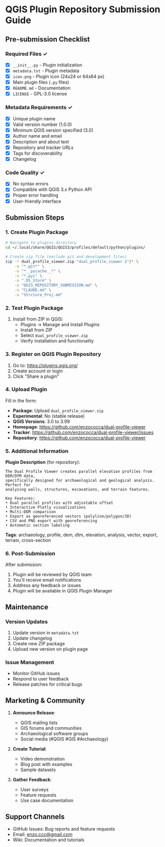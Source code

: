 # QGIS Plugin Repository Submission Guide

## Pre-submission Checklist

### Required Files ✓
- [x] `__init__.py` - Plugin initialization
- [x] `metadata.txt` - Plugin metadata
- [x] `icon.png` - Plugin icon (24x24 or 64x64 px)
- [x] Main plugin files (`.py` files)
- [x] `README.md` - Documentation
- [x] `LICENSE` - GPL-3.0 license

### Metadata Requirements ✓
- [x] Unique plugin name
- [x] Valid version number (1.0.0)
- [x] Minimum QGIS version specified (3.0)
- [x] Author name and email
- [x] Description and about text
- [x] Repository and tracker URLs
- [x] Tags for discoverability
- [x] Changelog

### Code Quality ✓
- [x] No syntax errors
- [x] Compatible with QGIS 3.x Python API
- [x] Proper error handling
- [x] User-friendly interface

## Submission Steps

### 1. Create Plugin Package

```bash
# Navigate to plugins directory
cd ~/.local/share/QGIS/QGIS3/profiles/default/python/plugins/

# Create zip file (exclude git and development files)
zip -r dual_profile_viewer.zip "dual_profile_viewer 2"/* \
    -x "*.git*" \
    -x "*__pycache__*" \
    -x "*.pyc" \
    -x ".DS_Store" \
    -x "QGIS_REPOSITORY_SUBMISSION.md" \
    -x "CLAUDE.md" \
    -x "Strcture_Proj.md"
```

### 2. Test Plugin Package

1. Install from ZIP in QGIS:
   - Plugins → Manage and Install Plugins
   - Install from ZIP
   - Select `dual_profile_viewer.zip`
   - Verify installation and functionality

### 3. Register on QGIS Plugin Repository

1. Go to: https://plugins.qgis.org/
2. Create account or login
3. Click "Share a plugin"

### 4. Upload Plugin

Fill in the form:
- **Package**: Upload `dual_profile_viewer.zip`
- **Experimental**: No (stable release)
- **QGIS Versions**: 3.0 to 3.99
- **Homepage**: https://github.com/enzococca/dual-profile-viewer
- **Tracker**: https://github.com/enzococca/dual-profile-viewer/issues
- **Repository**: https://github.com/enzococca/dual-profile-viewer

### 5. Additional Information

**Plugin Description** (for repository):
```
The Dual Profile Viewer creates parallel elevation profiles from DEM/DTM data, 
specifically designed for archaeological and geological analysis. Perfect for 
analyzing walls, structures, excavations, and terrain features.

Key Features:
• Dual parallel profiles with adjustable offset
• Interactive Plotly visualizations
• Multi-DEM comparison
• Export as georeferenced vectors (polyline/polygon/3D)
• CSV and PNG export with georeferencing
• Automatic section labeling
```

**Tags**: archaeology, profile, dem, dtm, elevation, analysis, vector, export, terrain, cross-section

### 6. Post-Submission

After submission:
1. Plugin will be reviewed by QGIS team
2. You'll receive email notifications
3. Address any feedback or issues
4. Plugin will be available in QGIS Plugin Manager

## Maintenance

### Version Updates
1. Update version in `metadata.txt`
2. Update changelog
3. Create new ZIP package
4. Upload new version on plugin page

### Issue Management
- Monitor GitHub issues
- Respond to user feedback
- Release patches for critical bugs

## Marketing & Community

1. **Announce Release**:
   - QGIS mailing lists
   - GIS forums and communities
   - Archaeological software groups
   - Social media (#QGIS #GIS #Archaeology)

2. **Create Tutorial**:
   - Video demonstration
   - Blog post with examples
   - Sample datasets

3. **Gather Feedback**:
   - User surveys
   - Feature requests
   - Use case documentation

## Support Channels

- GitHub Issues: Bug reports and feature requests
- Email: enzo.ccc@gmail.com
- Wiki: Documentation and tutorials